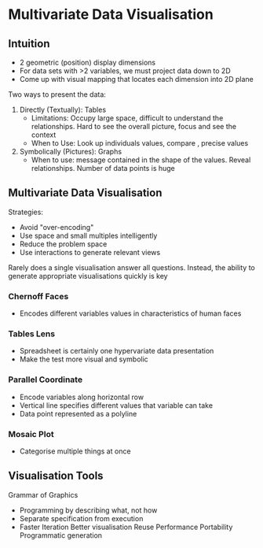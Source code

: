 # Multivariate Data Visualisation

## Intuition
- 2 geometric (position) display dimensions
- For data sets with >2 variables, we must project data down to 2D
- Come up with visual mapping that locates each dimension into 2D plane

Two ways to present the data:
1. Directly (Textually): Tables
	- Limitations: Occupy large space, difficult to understand the relationships. Hard to see the overall picture, focus and see the context
	- When to Use: Look up individuals values, compare , precise values
2. Symbolically (Pictures): Graphs
	- When to use: message contained in the shape of the values. Reveal relationships. Number of data points is huge

## Multivariate Data Visualisation
Strategies:
- Avoid "over-encoding"
- Use space and small multiples intelligently
- Reduce the problem space
- Use interactions to generate relevant views

Rarely does a single visualisation answer all questions. Instead, the ability to generate appropriate visualisations quickly is key

### Chernoff Faces
- Encodes different variables values in characteristics of human faces
### Tables Lens
- Spreadsheet is certainly one hypervariate data presentation
- Make the test more visual and symbolic
### Parallel Coordinate
- Encode variables along horizontal row
- Vertical line specifies different values that variable can take
- Data point represented as a polyline
### Mosaic Plot
- Categorise multiple things at once

## Visualisation Tools
Grammar of Graphics
- Programming by describing what, not how
- Separate specification from execution
- Faster Iteration
  Better visualisation
  Reuse
  Performance
  Portability
  Programmatic generation